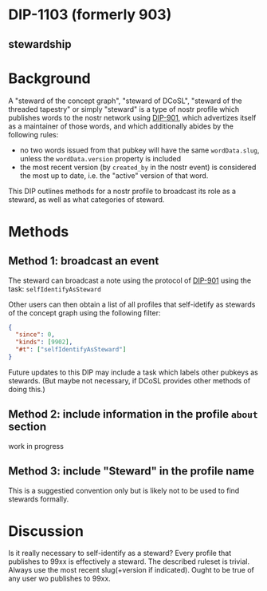 DIP-1103 (formerly 903)
=====
stewardship
-----

# Background

A "steward of the concept graph", "steward of DCoSL", "steward of the threaded tapestry" or simply "steward" is a type of nostr profile which publishes words to the nostr network using [DIP-901](901.md), which advertizes itself as a maintainer of those words, and which additionally abides by the following rules:
- no two words issued from that pubkey will have the same `wordData.slug`, unless the `wordData.version` property is included
- the most recent version (by `created_by` in the nostr event) is considered the most up to date, i.e. the "active" version of that word.

This DIP outlines methods for a nostr profile to broadcast its role as a steward, as well as what categories of steward.

# Methods

## Method 1: broadcast an event

The steward can broadcast a note using the protocol of [DIP-901](901.md) using the task: `selfIdentifyAsSteward`

Other users can then obtain a list of all profiles that self-idetify as stewards of the concept graph using the following filter:

```json
{
  "since": 0,
  "kinds": [9902],
  "#t": ["selfIdentifyAsSteward"]
}
```

Future updates to this DIP may include a task which labels other pubkeys as stewards. (But maybe not necessary, if DCoSL provides other methods of doing this.)

## Method 2: include information in the profile `about` section

work in progress

## Method 3: include "Steward" in the profile name

This is a suggestied convention only but is likely not to be used to find stewards formally.

# Discussion

Is it really necessary to self-identify as a steward? Every profile that publishes to 99xx is effectively a steward. The described ruleset is trivial. Always use the most recent slug(+version if indicated). Ought to be true of any user wo publishes to 99xx.
